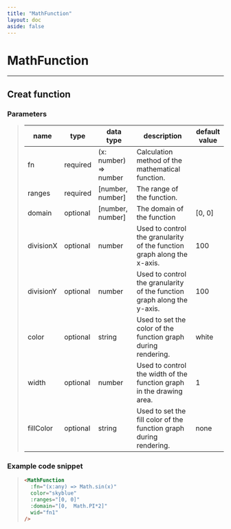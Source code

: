 ```yaml
---
title: "MathFunction"
layout: doc
aside: false
---
```


<script setup>
  import {DividePage} from 'vitepress-theme-api';
</script>

# MathFunction

---

## Creat function

### Parameters

> | name      | type     | data type             | description                                                             | default value |
> | --------- | -------- | --------------------- | ----------------------------------------------------------------------- | ------------- |
> | fn        | required | (x: number) => number | Calculation method of the mathematical function.                        |               |
> | ranges    | required | [number, number]      | The range of the function.                                              |               |
> | domain    | optional | [number, number]      | The domain of the function                                              | [0, 0]        |
> | divisionX | optional | number                | Used to control the granularity of the function graph along the x-axis. | 100           |
> | divisionY | optional | number                | Used to control the granularity of the function graph along the y-axis. | 100           |
> | color     | optional | string                | Used to set the color of the function graph during rendering.           | white         |
> | width     | optional | number                | Used to control the width of the function graph in the drawing area.    | 1             |
> | fillColor | optional | string                | Used to set the fill color of the function graph during rendering.      | none          |

### Example code snippet

> ```html
> <MathFunction
>   :fn="(x:any) => Math.sin(x)"
>   color="skyblue"
>   :ranges="[0, 0]"
>   :domain="[0,  Math.PI*2]"
>   wid="fn1"
> />
> ```
